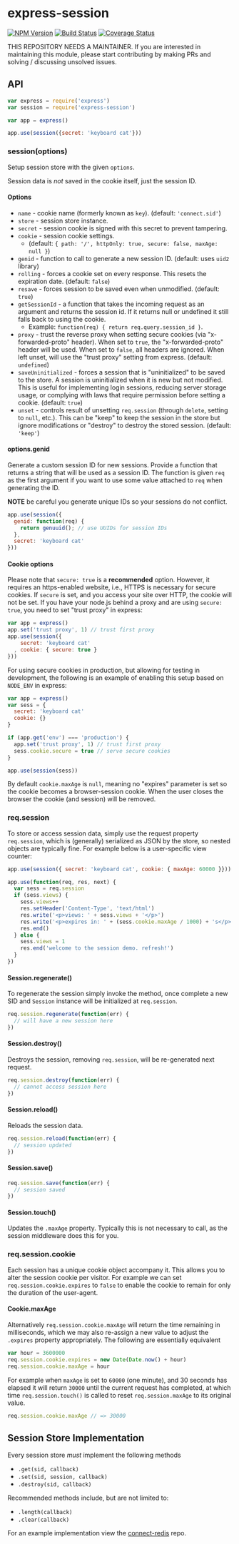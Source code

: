 # express-session

[![NPM Version](https://badge.fury.io/js/express-session.svg)](https://badge.fury.io/js/express-session)
[![Build Status](https://travis-ci.org/expressjs/session.svg?branch=master)](https://travis-ci.org/expressjs/session)
[![Coverage Status](https://img.shields.io/coveralls/expressjs/session.svg?branch=master)](https://coveralls.io/r/expressjs/session)

THIS REPOSITORY NEEDS A MAINTAINER.
If you are interested in maintaining this module, please start contributing by making PRs and solving / discussing unsolved issues.

## API

```js
var express = require('express')
var session = require('express-session')

var app = express()

app.use(session({secret: 'keyboard cat'}))
```


### session(options)

Setup session store with the given `options`.

Session data is _not_ saved in the cookie itself, just the session ID.

#### Options

  - `name` - cookie name (formerly known as `key`). (default: `'connect.sid'`)
  - `store` - session store instance.
  - `secret` - session cookie is signed with this secret to prevent tampering.
  - `cookie` - session cookie settings.
    - (default: `{ path: '/', httpOnly: true, secure: false, maxAge: null }`)
  - `genid` - function to call to generate a new session ID. (default: uses `uid2` library)
  - `rolling` - forces a cookie set on every response. This resets the expiration date. (default: `false`)
  - `resave` - forces session to be saved even when unmodified. (default: `true`)
  - `getSessionId` - a function that takes the incoming request as an argument and returns the session id.  If it returns null or undefined it still falls back to using the cookie.
    - Example: `function(req) { return req.query.session_id }`.
  - `proxy` - trust the reverse proxy when setting secure cookies (via "x-forwarded-proto" header). When set to `true`, the "x-forwarded-proto" header will be used. When set to `false`, all headers are ignored. When left unset, will use the "trust proxy" setting from express. (default: `undefined`)
  - `saveUninitialized` - forces a session that is "uninitialized" to be saved to the store. A session is uninitialized when it is new but not modified. This is useful for implementing login sessions, reducing server storage usage, or complying with laws that require permission before setting a cookie. (default: `true`)
  - `unset` - controls result of unsetting `req.session` (through `delete`, setting to `null`, etc.). This can be "keep" to keep the session in the store but ignore modifications or "destroy" to destroy the stored session. (default: `'keep'`)

#### options.genid

Generate a custom session ID for new sessions. Provide a function that returns a string that will be used as a session ID. The function is given `req` as the first argument if you want to use some value attached to `req` when generating the ID.

**NOTE** be careful you generate unique IDs so your sessions do not conflict.

```js
app.use(session({
  genid: function(req) {
    return genuuid(); // use UUIDs for session IDs
  },
  secret: 'keyboard cat'
}))
```

#### Cookie options

Please note that `secure: true` is a **recommended** option. However, it requires an https-enabled website, i.e., HTTPS is necessary for secure cookies.
If `secure` is set, and you access your site over HTTP, the cookie will not be set. If you have your node.js behind a proxy and are using `secure: true`, you need to set "trust proxy" in express:

```js
var app = express()
app.set('trust proxy', 1) // trust first proxy
app.use(session({
    secret: 'keyboard cat'
  , cookie: { secure: true }
}))
```

For using secure cookies in production, but allowing for testing in development, the following is an example of enabling this setup based on `NODE_ENV` in express:

```js
var app = express()
var sess = {
  secret: 'keyboard cat'
  cookie: {}
}

if (app.get('env') === 'production') {
  app.set('trust proxy', 1) // trust first proxy
  sess.cookie.secure = true // serve secure cookies
}

app.use(session(sess))
```

By default `cookie.maxAge` is `null`, meaning no "expires" parameter is set
so the cookie becomes a browser-session cookie. When the user closes the
browser the cookie (and session) will be removed.

### req.session

To store or access session data, simply use the request property `req.session`,
which is (generally) serialized as JSON by the store, so nested objects
are typically fine. For example below is a user-specific view counter:

```js
app.use(session({ secret: 'keyboard cat', cookie: { maxAge: 60000 }}))

app.use(function(req, res, next) {
  var sess = req.session
  if (sess.views) {
    sess.views++
    res.setHeader('Content-Type', 'text/html')
    res.write('<p>views: ' + sess.views + '</p>')
    res.write('<p>expires in: ' + (sess.cookie.maxAge / 1000) + 's</p>')
    res.end()
  } else {
    sess.views = 1
    res.end('welcome to the session demo. refresh!')
  }
})
```

#### Session.regenerate()

To regenerate the session simply invoke the method, once complete
a new SID and `Session` instance will be initialized at `req.session`.

```js
req.session.regenerate(function(err) {
  // will have a new session here
})
```

#### Session.destroy()

Destroys the session, removing `req.session`, will be re-generated next request.

```js
req.session.destroy(function(err) {
  // cannot access session here
})
```

#### Session.reload()

Reloads the session data.

```js
req.session.reload(function(err) {
  // session updated
})
```

#### Session.save()

```js
req.session.save(function(err) {
  // session saved
})
```

#### Session.touch()

Updates the `.maxAge` property. Typically this is
not necessary to call, as the session middleware does this for you.

### req.session.cookie

Each session has a unique cookie object accompany it. This allows
you to alter the session cookie per visitor. For example we can
set `req.session.cookie.expires` to `false` to enable the cookie
to remain for only the duration of the user-agent.

#### Cookie.maxAge

Alternatively `req.session.cookie.maxAge` will return the time
remaining in milliseconds, which we may also re-assign a new value
to adjust the `.expires` property appropriately. The following
are essentially equivalent

```js
var hour = 3600000
req.session.cookie.expires = new Date(Date.now() + hour)
req.session.cookie.maxAge = hour
```

For example when `maxAge` is set to `60000` (one minute), and 30 seconds
has elapsed it will return `30000` until the current request has completed,
at which time `req.session.touch()` is called to reset `req.session.maxAge`
to its original value.

```js
req.session.cookie.maxAge // => 30000
```

## Session Store Implementation

Every session store _must_ implement the following methods

   - `.get(sid, callback)`
   - `.set(sid, session, callback)`
   - `.destroy(sid, callback)`

Recommended methods include, but are not limited to:

   - `.length(callback)`
   - `.clear(callback)`

For an example implementation view the [connect-redis](http://github.com/visionmedia/connect-redis) repo.
